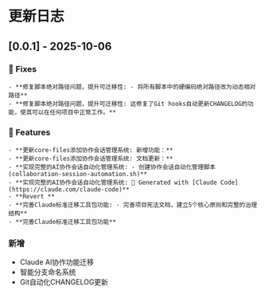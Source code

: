 # 更新日志

## [0.0.1] - 2025-10-06


### 🐛 Fixes
    - **修复脚本绝对路径问题，提升可迁移性: - 将所有脚本中的硬编码绝对路径改为动态相对路径**
    - **修复脚本绝对路径问题，提升可迁移性: 这修复了Git hooks自动更新CHANGELOG的功能，使其可以在任何项目中正常工作。**

### 🚀 Features
    - **更新core-files添加协作会话管理系统: 新增功能：**
    - **更新core-files添加协作会话管理系统: 文档更新：**
    - **实现完整的AI协作会话自动化管理系统: - 创建协作会话自动化管理脚本 (collaboration-session-automation.sh)**
    - **实现完整的AI协作会话自动化管理系统: 🤖 Generated with [Claude Code](https://claude.com/claude-code)**
    - **Revert **
    - **完善Claude标准迁移工具包功能: - 完善项目宪法文档，建立5个核心原则和完整的治理结构**
    - **完善Claude标准迁移工具包功能**

### 新增
- Claude AI协作功能迁移
- 智能分支命名系统
- Git自动化CHANGELOG更新

